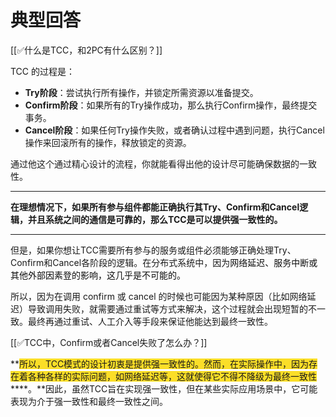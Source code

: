 # 典型回答


[[✅什么是TCC，和2PC有什么区别？]]



TCC 的过程是：



+ **Try阶段**：尝试执行所有操作，并锁定所需资源以准备提交。
+ **Confirm阶段**：如果所有的Try操作成功，那么执行Confirm操作，最终提交事务。
+ **Cancel阶段**：如果任何Try操作失败，或者确认过程中遇到问题，执行Cancel操作来回滚所有的操作，释放锁定的资源。



通过他这个通过精心设计的流程，你就能看得出他的设计尽可能确保数据的一致性。

****

**在理想情况下，如果所有参与组件都能正确执行其Try、Confirm和Cancel逻辑，并且系统之间的通信是可靠的，那么TCC是可以提供强一致性的。**

****

但是，如果你想让TCC需要所有参与的服务或组件必须能够正确处理Try、Confirm和Cancel各阶段的逻辑。在分布式系统中，因为<font style="color:rgb(13, 13, 13);">网络延迟、服务中断或其他外部因素登的影响，这几乎是不可能的。</font>



所以，因为在调用 confirm 或 cancel 的时候也可能因为某种原因（比如网络延迟）导致调用失败，就需要通过重试等方式来解决，这个过程就会出现短暂的不一致。最终再通过重试、人工介入等手段来保证他能达到最终一致性。



[[✅TCC中，Confirm或者Cancel失败了怎么办？]]



**<font style="background-color:#FBDE28;">所以，TCC模式的设计初衷是提供强一致性的。然而，在实际操作中，因为存在着各种各样的实际问题，如网络延迟等，这就使得它不得不降级为最终一致性</font>****。**因此，虽然TCC旨在实现强一致性，但在某些实际应用场景中，它可能表现为介于强一致性和最终一致性之间。

